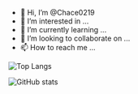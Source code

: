 - 👋 Hi, I’m @Chace0219
- 👀 I’m interested in ...
- 🌱 I’m currently learning ...
- 💞️ I’m looking to collaborate on ...
- 📫 How to reach me ...

<!---
Chace0219/Chace0219 is a ✨ special ✨ repository because its `README.md` (this file) appears on your GitHub profile.
You can click the Preview link to take a look at your changes.
--->

![Top Langs](https://github-readme-stats.vercel.app/api/top-langs/?username=Chace0219&langs_count=10&layout=compact&theme=dark) 

![GitHub stats](https://github-readme-stats.vercel.app/api?username=chace0219\&rank_icon=github&hide_title=true&theme=dark)
